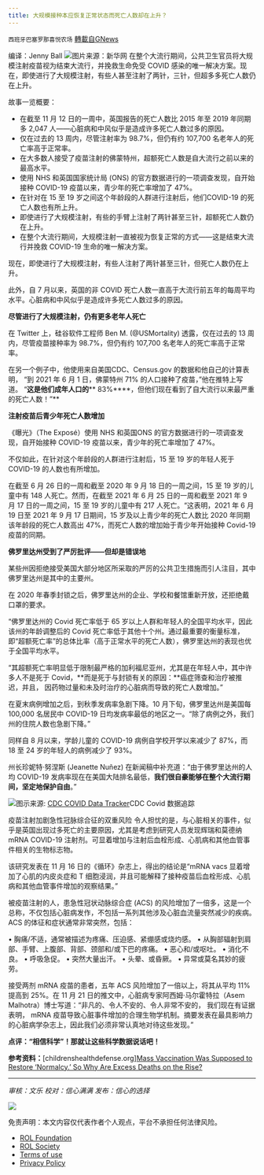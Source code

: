 ```yaml
---
title: 大规模接种本应恢复正常状态而死亡人数却在上升？
---
```

`西班牙巴塞罗那喜悦农场` [轉載自GNews](https://gnews.org/zh-hans/1739540/)

编译：Jenny Ball
![](https://assets.gnews.org/wp-content/uploads/2021/12/image0-8-3.jpg)图片来源：新华网
在整个大流行期间，公共卫生官员将大规模注射疫苗视为结束大流行，并挽救生命免受 COVID 感染的唯一解决方案。现在，即使进行了大规模注射，有些人甚至注射了两针，三针，但超多多死亡人数仍在上升。

故事一览概要：

- 在截至 11 月 12 日的一周中，英国报告的死亡人数比 2015 年至 2019 年同期多 2,047 人——心脏病和中风似乎是造成许多死亡人数过多的原因。
- 仅在过去的 13 周内，尽管注射率为 98.7%，但仍有约 107,700 名老年人的死亡率高于正常率。
- 在大多数人接受了疫苗注射的佛蒙特州，超额死亡人数是自大流行之前以来的最高水平。
- 使用 NHS 和英国国家统计局 (ONS) 的官方数据进行的一项调查发现，自开始接种 COVID-19 疫苗以来，青少年的死亡率增加了 47%。
- 在针对在 15 至 19 岁之间这个年龄段的人群进行注射后，他们COVID-19 的死亡人数也有所上升。
- 即使进行了大规模注射，有些的手臂上注射了两针甚至三针，超额死亡人数仍在上升。
- 在整个大流行期间，大规模注射一直被视为恢复正常的方式——这是结束大流行并挽救 COVID-19 生命的唯一解决方案。


现在，即使进行了大规模注射，有些人注射了两针甚至三针，但死亡人数仍在上升。

此外，自 7 月以来，英国的非 COVID 死亡人数一直高于大流行前五年的每周平均水平。心脏病和中风似乎是造成许多死亡人数过多的原因。

**尽管进行了大规模注射，仍有更多老年人死亡**

在 Twitter 上，硅谷软件工程师 Ben M. (@USMortality) 透露，仅在过去的 13 周内，尽管疫苗接种率为 98.7%，但仍有约 107,700 名老年人的死亡率高于正常率。

在另一个例子中，他使用来自美国CDC、Census.gov 的数据和他自己的计算表明， “到 2021 年 6 月 1 日，佛蒙特州 71% 的人口接种了疫苗，”他在推特上写道。 “**这是他们成年人口的**** 83%****，但他们现在看到了自大流行以来最严重的死亡人数！”**

**注射疫苗后青少年死亡人数增加**

《曝光》（The Exposé）使用 NHS 和英国ONS 的官方数据进行的一项调查发现，自开始接种 COVID-19 疫苗以来，青少年的死亡率增加了 47%。

不仅如此，在针对这个年龄段的人群进行注射后，15 至 19 岁的年轻人死于 COVID-19 的人数也有所增加。

在截至 6 月 26 日的一周和截至 2020 年 9 月 18 日的一周之间，15 至 19 岁的儿童中有 148 人死亡。然而，在截至 2021 年 6 月 25 日的一周和截至 2021 年 9 月 17 日的一周之间，15 至 19 岁的儿童中有 217 人死亡。“这表明，2021 年 6 月 19 日至 2021 年 9 月 17 日期间，15 岁及以上青少年的死亡人数比 2020 年同期该年龄段的死亡人数高出 47%，而死亡人数的增加始于青少年开始接种 Covid-19 疫苗的同期。

**佛罗里达州受到了严厉批评——但却是错误地**

某些州因拒绝接受美国大部分地区所采取的严厉的公共卫生措施而引人注目，其中佛罗里达州是其中的主要州。

在 2020 年春季封锁之后，佛罗里达州的企业、学校和餐馆重新开放，还拒绝戴口罩的要求。

“佛罗里达州的 Covid 死亡率低于 65 岁以上人群和年轻人的全国平均水平，因此该州的年龄调整后的 Covid 死亡率低于其他十个州。通过最重要的衡量标准，即“超额死亡率”的总体比率（高于正常水平的死亡人数），佛罗里达州的表现也优于全国平均水平。

“其超额死亡率明显低于限制最严格的加利福尼亚州，尤其是在年轻人中，其中许多人不是死于 Covid，**而是死于与封锁有关的原因：**癌症筛查和治疗被推迟，并且， 因药物过量和未及时治疗的心脏病而导致的死亡人数增加。”

在夏末病例增加之后，到秋季发病率急剧下降。10 月下旬，佛罗里达州是美国每 100,000 名居民中 COVID-19 日均发病率最低的地区之一。“除了病例之外，我们州的住院人数也急剧下降。”

同样自 8 月以来，学龄儿童的 COVID-19 病例自学校开学以来减少了 87%，而 18 至 24 岁的年轻人的病例减少了 93%。

州长珍妮特·努涅斯 (Jeanette Nuñez) 在新闻稿中补充道：“由于佛罗里达州的人均 COVID-19 发病率现在在美国大陆排名最低，**我们很自豪能够在整个大流行期间，坚定地保护自由**。”

![](https://assets.gnews.org/wp-content/uploads/2021/12/level-of-community-transmission-in-us.jpeg)图示来源: [CDC COVID Data Tracker](https://covid.cdc.gov/covid-data-tracker/#county-view&amp;list_select_map_data_parent=Risk&amp;map-metrics-cv-comm-transmission=community_transmission_level&amp;list_select_map_data_metro=all)CDC Covid 数据追踪

疫苗注射加剧急性冠脉综合征的双重风险
令人担忧的是，与心脏相关的事件，似乎是英国出现过多死亡的主要原因，尤其是考虑到研究人员发现辉瑞和莫德纳 mRNA COVID-19 注射剂。可显着增加与注射后血栓形成、心肌病和其他血管事件相关的生物标志物。

该研究发表在 11 月 16 日的《循环》杂志上，得出的结论是“mRNA vacs 显着增加了心肌的内皮炎症和 T 细胞浸润，并且可能解释了接种疫苗后血栓形成、心肌病和其他血管事件增加的观察结果。”

被疫苗注射的人，患急性冠状动脉综合症 (ACS) 的风险增加了一倍多，这是一个总称，不仅包括心脏病发作，不包括一系列其他涉及心脏血流量突然减少的疾病。 ACS 的体征和症状通常非常突然，包括：

• 胸痛/不适，通常被描述为疼痛、压迫感、紧绷感或烧灼感。
• 从胸部辐射到肩部、手臂、上腹部、背部、颈部和/或下巴的疼痛。
• 恶心和/或呕吐。
• 消化不良。
• 呼吸急促。
• 突然大量出汗。
• 头晕、或昏厥。
• 异常或莫名其妙的疲劳。

接受两剂 mRNA 疫苗的患者，五年 ACS 风险增加了一倍以上，将其从平均 11% 提高到 25%。在 11 月 21 日的推文中，心脏病专家阿西姆·马尔霍特拉（Asem Malhotra）博士写道：“非凡的、令人不安的、令人非常不安的， 我们现在有证据表明， mRNA 疫苗导致心脏事件增加的合理生物学机制。摘要发表在最具影响力的心脏病学杂志上，因此我们必须非常认真地对待这些发现。”

**点评：“相信科学”！那就让这些科学数据说话吧！**

**参考资料：**[childrenshealthdefense.org][Mass Vaccination Was Supposed to Restore ‘Normalcy.’ So Why Are Excess Deaths on the Rise?](https://childrenshealthdefense.org/defender/mass-vaccination-excess-covid-deaths/?utm_source=salsa&amp;eType=EmailBlastContent&amp;eId=7d7342a8-69a1-4477-91a6-b897dba46139)

* * *

*审核：文乐
校对：信心满满*
*发布：信心的选择*

![](https://assets.gnews.org/wp-content/uploads/2021/12/GNEWS_CH..jpeg)

 

免责声明：本文内容仅代表作者个人观点，平台不承担任何法律风险。

- [ROL Foundation](https://rolfoundation.org/)
- [ROL Society](https://rolsociety.org/)
- [Terms of use](https://gnews.org/terms-of-use-3/)
- [Privacy Policy](https://gnews.org/privacy-policy/)
